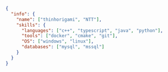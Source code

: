 ```json
{
  "info": {
    "name": ["thinhorigami", "NTT"],
    "skills": {
      "languages": ["c++", "typescript", "java", "python"],
      "tools": ["docker", "cmake", "git"],
      "OS": ["windows", "linux"],
      "databases": ["mysql", "mssql"]
    }
  }
}
```

<!---
user-thinhorigami/user-thinhorigami is a ✨ special ✨ repository because its `README.md` (this file) appears on your GitHub profile.
You can click the Preview link to take a look at your changes.
--->
